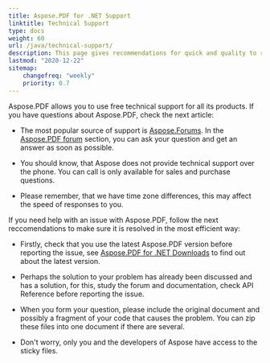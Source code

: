 ```yaml
---
title: Aspose.PDF for .NET Support
linktitle: Technical Support
type: docs
weight: 60
url: /java/technical-support/
description: This page gives recommendations for quick and quality to resolve your tasks using Aspose.PDF for .NET.
lastmod: "2020-12-22"
sitemap:
    changefreq: "weekly"
    priority: 0.7
---
```


Aspose.PDF allows you to use free technical support for all its products. If you have questions about Aspose.PDF, check the next article:

- The most popular source of support is [Aspose.Forums](https://forum.aspose.com/). In the [Aspose.PDF forum](https://forum.aspose.com/c/pdf/10) section, you can ask your question and get an answer as soon as possible.

- You should know, that Aspose does not provide technical support over the phone. You can call is only available for sales and purchase questions.

- Please remember, that we have time zone differences, this may affect the speed of responses to you.

If you need help with an issue with Aspose.PDF, follow the next reccomendations  to make sure it is resolved in the most efficient way:

- Firstly, check that you use the latest Aspose.PDF version before reporting the issue, see [Aspose.PDF for .NET Downloads](https://www.nuget.org/packages/Aspose.PDF/) to find out about the latest version.

- Perhaps the solution to your problem has already been discussed and has a solution, for this, study the forum and documentation, check API Reference before reporting the issue.

- When you form your question, please include the original document and possibly a fragment of your code that causes the problem. You can zip these files into one document if there are several.

- Don't worry, only you and the developers of Aspose have access to the sticky files. 


